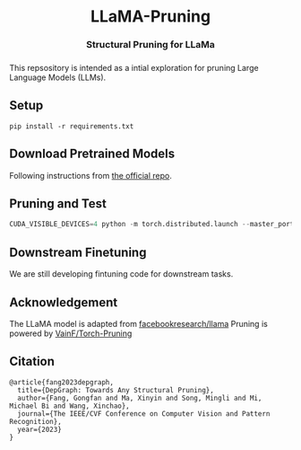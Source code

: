 <div align="center"> <h1>LLaMA-Pruning <br> <h3>Structural Pruning for LLaMa<h3> </h1> </div>

This repsository is intended as a intial exploration for pruning Large Language Models (LLMs). 

## Setup
```
pip install -r requirements.txt
```

## Download Pretrained Models
Following instructions from [the official repo](https://github.com/facebookresearch/llama).

## Pruning and Test
```python
CUDA_VISIBLE_DEVICES=4 python -m torch.distributed.launch --master_port 18100 --nproc_per_node 1 prune_llama.py --ckpt_dir ckpt/LLaMa/7B/ --tokenizer_path ckpt/LLaMa/tokenizer.model
```

## Downstream Finetuning

We are still developing fintuning code for downstream tasks.

## Acknowledgement

The LLaMA model is adapted from [facebookresearch/llama](https://github.com/facebookresearch/llama)
Pruning is powered by [VainF/Torch-Pruning](https://github.com/VainF/Torch-Pruning)

## Citation
```
@article{fang2023depgraph,
  title={DepGraph: Towards Any Structural Pruning},
  author={Fang, Gongfan and Ma, Xinyin and Song, Mingli and Mi, Michael Bi and Wang, Xinchao},
  journal={The IEEE/CVF Conference on Computer Vision and Pattern Recognition},
  year={2023}
}
```
